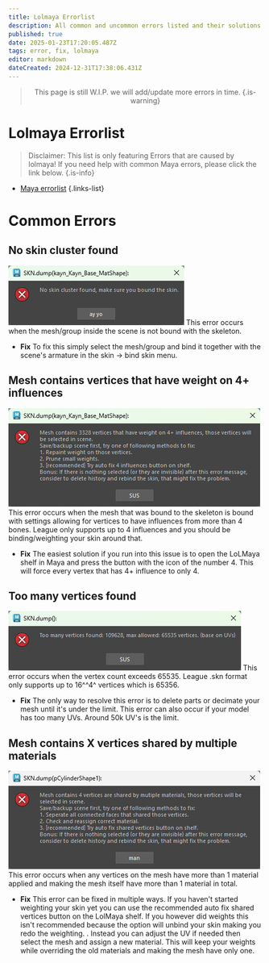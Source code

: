 ```yaml
---
title: Lolmaya Errorlist
description: All common and uncommon errors listed and their solutions
published: true
date: 2025-01-23T17:20:05.487Z
tags: error, fix, lolmaya
editor: markdown
dateCreated: 2024-12-31T17:38:06.431Z
---
```


<center>

  > This page is still W.I.P. we will add/update more errors in time.
{.is-warning} 

</center>



# Lolmaya Errorlist

> Disclaimer: This list is only featuring Errors that are caused by lolmaya! If you need help with common Maya errors, please click the link below.
{.is-info}

- [Maya errorlist](/core-guides/tools/maya/errorlist)
{.links-list}

# Common Errors

## No skin cluster found
![no_skin_cluster.png](/user-pictures/bud/no_skin_cluster.png)
This error occurs when the mesh/group inside the scene is not bound with the skeleton. 

- **Fix**
To fix this simply select the mesh/group and bind it together with the scene's armature in the skin -> bind skin menu.

## Mesh contains vertices that have weight on 4+ influences
![4_influences.png](/user-pictures/bud/4_influences.png)
This error occurs when the mesh that was bound to the skeleton is bound with settings allowing for vertices to have influences from more than 4 bones. League only supports up to 4 influences and you should be binding/weighting your skin around that. 

- **Fix**
The easiest solution if you run into this issue is to open the LoLMaya shelf in Maya and press the button with the icon of the number 4. This will force every vertex that has 4+ influence to only 4.

## Too many vertices found
![too_many_verts.png](/user-pictures/bud/too_many_verts.png)
This error occurs when the vertex count exceeds 65535. League .skn format only supports up to 16^^4^ vertices which is 65356. 

- **Fix**
The only way to resolve this error is to delete parts or decimate your mesh until it's under the limit. This error can also occur if your model has too many UVs. Around 50k UV's is the limit.

## Mesh contains X vertices shared by multiple materials
![multiplemats.png](/user-pictures/bud/multiplemats.png)
This error occurs when any vertices on the mesh have more than 1 material applied and making the mesh itself have more than 1 material in total.

- **Fix**
This error can be fixed in multiple ways. If you haven't started weighting your skin yet you can use the recommended auto fix shared vertices button on the LolMaya shelf.
If you however did weights this isn't recommended because the option will unbind your skin making you redo the weighting.
.
Instead you can adjust the UV if needed then select the mesh and assign a new material. This will keep your weights while overriding the old materials and making the mesh have only one.